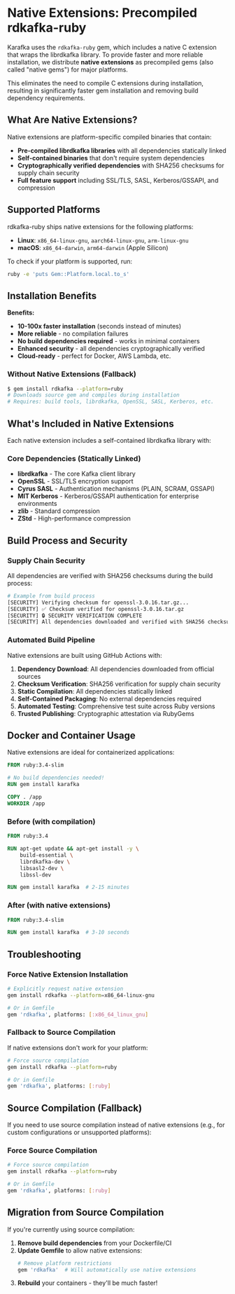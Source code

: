 # Native Extensions: Precompiled rdkafka-ruby

Karafka uses the `rdkafka-ruby` gem, which includes a native C extension that wraps the librdkafka library. To provide faster and more reliable installation, we distribute **native extensions** as precompiled gems (also called "native gems") for major platforms.

This eliminates the need to compile C extensions during installation, resulting in significantly faster gem installation and removing build dependency requirements.

## What Are Native Extensions?

Native extensions are platform-specific compiled binaries that contain:

- **Pre-compiled librdkafka libraries** with all dependencies statically linked
- **Self-contained binaries** that don't require system dependencies
- **Cryptographically verified dependencies** with SHA256 checksums for supply chain security
- **Full feature support** including SSL/TLS, SASL, Kerberos/GSSAPI, and compression

## Supported Platforms

rdkafka-ruby ships native extensions for the following platforms:

- **Linux**: `x86_64-linux-gnu`, `aarch64-linux-gnu`, `arm-linux-gnu`
- **macOS**: `x86_64-darwin`, `arm64-darwin` (Apple Silicon)

To check if your platform is supported, run:

```bash
ruby -e 'puts Gem::Platform.local.to_s'
```

## Installation Benefits

**Benefits:**

- **10-100x faster installation** (seconds instead of minutes)
- **More reliable** - no compilation failures
- **No build dependencies required** - works in minimal containers
- **Enhanced security** - all dependencies cryptographically verified
- **Cloud-ready** - perfect for Docker, AWS Lambda, etc.

### Without Native Extensions (Fallback)

```bash
$ gem install rdkafka --platform=ruby
# Downloads source gem and compiles during installation
# Requires: build tools, librdkafka, OpenSSL, SASL, Kerberos, etc.
```

## What's Included in Native Extensions

Each native extension includes a self-contained librdkafka library with:

### Core Dependencies (Statically Linked)

- **librdkafka** - The core Kafka client library
- **OpenSSL** - SSL/TLS encryption support
- **Cyrus SASL** - Authentication mechanisms (PLAIN, SCRAM, GSSAPI)
- **MIT Kerberos** - Kerberos/GSSAPI authentication for enterprise environments
- **zlib** - Standard compression
- **ZStd** - High-performance compression

## Build Process and Security

### Supply Chain Security

All dependencies are verified with SHA256 checksums during the build process:

```bash
# Example from build process
[SECURITY] Verifying checksum for openssl-3.0.16.tar.gz...
[SECURITY] ✅ Checksum verified for openssl-3.0.16.tar.gz
[SECURITY] 🔒 SECURITY VERIFICATION COMPLETE
[SECURITY] All dependencies downloaded and verified with SHA256 checksums
```

### Automated Build Pipeline

Native extensions are built using GitHub Actions with:

1. **Dependency Download**: All dependencies downloaded from official sources
2. **Checksum Verification**: SHA256 verification for supply chain security  
3. **Static Compilation**: All dependencies statically linked
4. **Self-Contained Packaging**: No external dependencies required
5. **Automated Testing**: Comprehensive test suite across Ruby versions
6. **Trusted Publishing**: Cryptographic attestation via RubyGems

## Docker and Container Usage

Native extensions are ideal for containerized applications:

```dockerfile
FROM ruby:3.4-slim

# No build dependencies needed!
RUN gem install karafka

COPY . /app
WORKDIR /app
```

### Before (with compilation)

```dockerfile
FROM ruby:3.4

RUN apt-get update && apt-get install -y \
    build-essential \
    librdkafka-dev \
    libsasl2-dev \
    libssl-dev

RUN gem install karafka  # 2-15 minutes
```

### After (with native extensions)

```dockerfile
FROM ruby:3.4-slim

RUN gem install karafka  # 3-10 seconds
```

## Troubleshooting

### Force Native Extension Installation

```bash
# Explicitly request native extension
gem install rdkafka --platform=x86_64-linux-gnu

# Or in Gemfile
gem 'rdkafka', platforms: [:x86_64_linux_gnu]
```

### Fallback to Source Compilation

If native extensions don't work for your platform:

```bash
# Force source compilation
gem install rdkafka --platform=ruby

# Or in Gemfile
gem 'rdkafka', platforms: [:ruby]
```

## Source Compilation (Fallback)

If you need to use source compilation instead of native extensions (e.g., for custom configurations or unsupported platforms):

### Force Source Compilation

```bash
# Force source compilation
gem install rdkafka --platform=ruby

# Or in Gemfile
gem 'rdkafka', platforms: [:ruby]
```

## Migration from Source Compilation

If you're currently using source compilation:

1. **Remove build dependencies** from your Dockerfile/CI
2. **Update Gemfile** to allow native extensions:
   ```ruby
   # Remove platform restrictions
   gem 'rdkafka'  # Will automatically use native extensions
   ```
3. **Rebuild** your containers - they'll be much faster!
